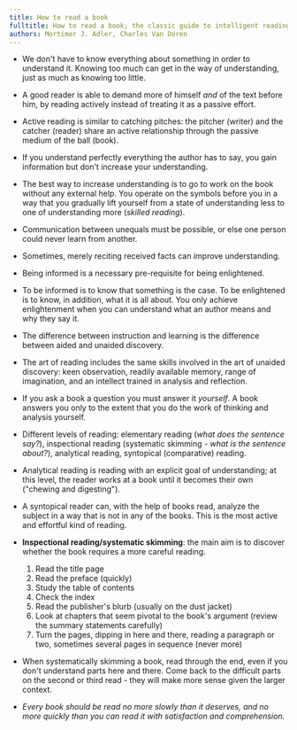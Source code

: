 ```yaml
---
title: How to read a book
fulltitle: How to read a book; the classic guide to intelligent reading
authors: Mortimer J. Adler, Charles Van Doren
---
```


- We don't have to know everything about something in order to understand it. Knowing too much can get in the way of understanding, just as much as knowing too little. 
- A good reader is able to demand more of himself *and* of the text before him, by reading actively instead of treating it as a passive effort.
- Active reading is similar to catching pitches: the pitcher (writer) and the catcher (reader) share an active relationship through the passive medium of the ball (book).
- If you understand perfectly everything the author has to say, you gain information but don't increase your understanding.
- The best way to increase understanding is to go to work on the book without any external help. You operate on the symbols before you in a way that you gradually lift yourself from a state of understanding less to one of understanding more (_skilled reading_).
- Communication between unequals must be possible, or else one person could never learn from another.
- Sometimes, merely reciting received facts can improve understanding.
- Being informed is a necessary pre-requisite for being enlightened.
- To be informed is to know that something is the case. To be enlightened is to know, in addition, what it is all about. You only achieve enlightenment when you can understand what an author means and why they say it.
- The difference between instruction and learning is the difference between aided and unaided discovery. 
- The art of reading includes the same skills involved in the art of unaided discovery: keen observation, readily available memory, range of imagination, and an intellect trained in analysis and reflection.
- If you ask a book a question you must answer it *yourself*. A book answers you only to the extent that you do the work of thinking and analysis yourself.
- Different levels of reading: elementary reading (*what does the sentence say?*), inspectional reading (systematic skimming - *what is the sentence about?*), analytical reading, syntopical (comparative) reading. 
- Analytical reading is reading with an explicit goal of understanding; at this level, the reader works at a book until it becomes their own ("chewing and digesting").
- A syntopical reader can, with the help of books read, analyze the subject in a way that is not in any of the books. This is the most active and effortful kind of reading.

- **Inspectional reading/systematic skimming**: the main aim is to discover whether the book requires a more careful reading.
    1. Read the title page
    2. Read the preface (quickly)
    3. Study the table of contents
    4. Check the index
    5. Read the publisher's blurb (usually on the dust jacket)
    6. Look at chapters that seem pivotal to the book's argument (review the summary statements carefully)
    7. Turn the pages, dipping in here and there, reading a paragraph or two, sometimes several pages in sequence (never more)
- When systematically skimming a book, read through the end, even if you don't understand parts here and there. Come back to the difficult parts on the second or third read - they will make more sense given the larger context.
- _Every book should be read no more slowly than it deserves, and no more quickly than you can read it with satisfaction and comprehension._
  
